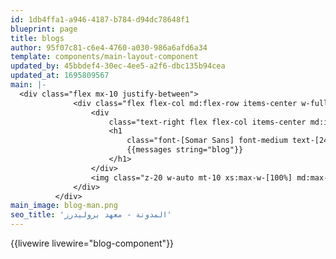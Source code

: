 ```yaml
---
id: 1db4ffa1-a946-4187-b784-d94dc78648f1
blueprint: page
title: blogs
author: 95f07c81-c6e4-4760-a030-986a6afd6a34
template: components/main-layout-component
updated_by: 45bbdef4-30ec-4ee5-a2f6-dbc135b94cea
updated_at: 1695809567
main: |-
  <div class="flex mx-10 justify-between">
              <div class="flex flex-col md:flex-row items-center w-full justify-around">
                  <div
                      class="text-right flex flex-col items-center md:items-end gap-5 md:gap-[50px] lg:gap-[70px] mt-7 lg:mt-[100px] md:mr-10">
                      <h1
                          class="font-[Somar Sans] font-medium text-[24px] xs:text-[30px] sm:text-[40px] md:text-[56px] lg:text-[80px] text-[#8b0303] text-center md:text-right">
                          {{messages string="blog"}}
                      </h1>
                  </div>
                  <img class="z-20 w-auto mt-10 xs:max-w-[100%] md:max-w-[50%]" src='{{statamic name="main_image"}}'>
              </div>
          </div>
main_image: blog-man.png
seo_title: 'المدونة - معهد بروليدرز'
---
```

{{livewire livewire="blog-component"}}
